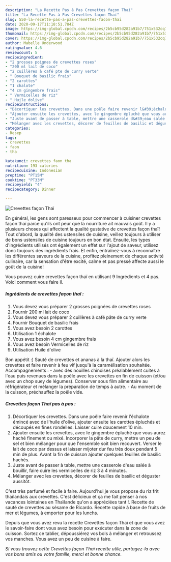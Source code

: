 ```yaml
---
description: "La Recette Pas à Pas Crevettes façon Thaï"
title: "La Recette Pas à Pas Crevettes façon Thaï"
slug: 550-la-recette-pas-a-pas-crevettes-facon-thai
date: 2020-09-17T11:18:51.784Z
image: https://img-global.cpcdn.com/recipes/2b5cb95d282a91b7/751x532cq70/crevettes-facon-thai-photo-principale-de-la-recette.jpg
thumbnail: https://img-global.cpcdn.com/recipes/2b5cb95d282a91b7/751x532cq70/crevettes-facon-thai-photo-principale-de-la-recette.jpg
cover: https://img-global.cpcdn.com/recipes/2b5cb95d282a91b7/751x532cq70/crevettes-facon-thai-photo-principale-de-la-recette.jpg
author: Mabelle Underwood
ratingvalue: 4.6
reviewcount: 5
recipeingredient:
- "2 grosses poignes de crevettes roses"
- "200 ml lait de coco"
- "2 cuillères à café pte de curry verte"
- " Bouquet de basilic frais"
- "2 carottes"
- "1 chalote"
- "4 cm gingembre frais"
- " Vermicelles de riz"
- " Huile dolive"
recipeinstructions:
- "Décortiquer les crevettes. Dans une poêle faire revenir l&#39;échalote émincé avec de l&#39;huile d&#39;olive, ajouter ensuite les carottes épluchés et découpés en fines rondelles. Laisser cuire doucement 10 min."
- "Ajouter ensuite les crevettes, avec le gingembre épluché que vous aurez haché finement ou mixé. Incorporer la pâte de curry, mettre un peu de sel et bien mélanger pour que l&#39;ensemble soit bien recouvert. Verser le lait de coco par dessus et laisser mijoter dur feu très doux pendant 5 min de plus. Avant la fin de cuisson ajouter quelques feuilles de basilic hachés."
- "Juste avant de passer à table, mettre une casserole d&#39;eau salée à bouillir, faire cuire les vermicelles de riz 3 à 4 minutes."
- "Mélanger avec les crevettes, décorer de feuilles de basilic et déguster aussitôt."
categories:
- Resep
tags:
- crevettes
- faon
- tha

katakunci: crevettes faon tha 
nutrition: 193 calories
recipecuisine: Indonesian
preptime: "PT15M"
cooktime: "PT33M"
recipeyield: "4"
recipecategory: Dinner

---
```



![Crevettes façon Thaï](https://img-global.cpcdn.com/recipes/2b5cb95d282a91b7/751x532cq70/crevettes-facon-thai-photo-principale-de-la-recette.jpg)

En général, les gens sont paresseux pour commencer à cuisiner crevettes façon thaï parce qu'ils ont peur que la nourriture ait mauvais goût. Il y a plusieurs choses qui affectent la qualité gustative de crevettes façon thaï! Tout d'abord, la qualité des ustensiles de cuisine, veillez toujours à utiliser de bons ustensiles de cuisine toujours en bon état. Ensuite, les types d'ingrédients utilisés ont également un effet sur l'ajout de saveur, utilisez donc toujours des ingrédients frais. Et enfin, entraînez-vous à reconnaître les différentes saveurs de la cuisine, profitez pleinement de chaque activité culinaire, car la sensation d'être excité, calme et pas pressé affecte aussi le goût de la cuisine!

<!--inarticleads1-->

Vous pouvez cuire crevettes façon thaï en utilisant 9 Ingrédients et 4 pas. Voici comment vous faire il.

##### Ingrédients de crevettes façon thaï :

1. Vous devez vous préparer 2 grosses poignées de crevettes roses
1. Fournir 200 ml lait de coco
1. Vous devez vous préparer 2 cuillères à café pâte de curry verte
1. Fournir  Bouquet de basilic frais
1. Vous avez besoin 2 carottes
1. Utilisation 1 échalote
1. Vous avez besoin 4 cm gingembre frais
1. Vous avez besoin  Vermicelles de riz
1. Utilisation  Huile d&#39;olive


Bon appétit :) Sauté de crevettes et ananas à la thaï. Ajouter alors les crevettes et faire revenir à feu vif jusqu&#39;à la caramélisation souhaitée. Accompagnements : - avec des nouilles chinoises préalablement cuites à l&#39;eau puis revenues dans la poêle avec les crevettes en fin de cuisson (et/ou avec un chop suey de légumes). Conserver sous film alimentaire au réfrigérateur et mélanger la préparation de temps à autre. - Au moment de la cuisson, préchauffez la poêle vide. 

<!--inarticleads2-->

##### Crevettes façon Thaï pas à pas :

1. Décortiquer les crevettes. Dans une poêle faire revenir l&#39;échalote émincé avec de l&#39;huile d&#39;olive, ajouter ensuite les carottes épluchés et découpés en fines rondelles. Laisser cuire doucement 10 min.
1. Ajouter ensuite les crevettes, avec le gingembre épluché que vous aurez haché finement ou mixé. Incorporer la pâte de curry, mettre un peu de sel et bien mélanger pour que l&#39;ensemble soit bien recouvert. Verser le lait de coco par dessus et laisser mijoter dur feu très doux pendant 5 min de plus. Avant la fin de cuisson ajouter quelques feuilles de basilic hachés.
1. Juste avant de passer à table, mettre une casserole d&#39;eau salée à bouillir, faire cuire les vermicelles de riz 3 à 4 minutes.
1. Mélanger avec les crevettes, décorer de feuilles de basilic et déguster aussitôt.


C&#39;est très parfumé et facile à faire. Aujourd&#39;hui je vous propose du riz frit thaïlandais aux crevettes. C&#39;est délicieux et ça me fait penser à nos vacances lointaines en Thaïlande qu&#39;on a appréciées tant !. Recette de sauté de crevettes au sésame de Ricardo. Recette rapide à base de fruits de mer et légumes, à emporter pour les lunchs. 

<!--inarticleads1-->

<p>
Depuis que vous avez revu la recette Crevettes façon Thaï et que vous avez le savoir-faire dont vous avez besoin pour exécuter dans la zone de cuisson. Sortez ce tablier, dépoussiérez vos bols à mélanger et retroussez vos manches. Vous avez un peu de cuisine à faire.
</p>

<p>
<i>Si vous trouvez cette Crevettes façon Thaï recette utile, partagez-la avec vos bons amis ou votre famille, merci et bonne chance.</i>
</p>
